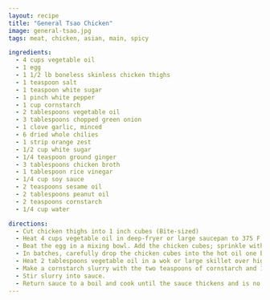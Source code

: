 ```yaml
---
layout: recipe
title: "General Tsao Chicken"
image: general-tsao.jpg
tags: meat, chicken, asian, main, spicy

ingredients:
  - 4 cups vegetable oil
  - 1 egg
  - 1 1/2 lb boneless skinless chicken thighs
  - 1 teaspoon salt
  - 1 teaspoon white sugar
  - 1 pinch white pepper
  - 1 cup cornstarch
  - 2 tablespoons vegetable oil
  - 3 tablespoons chopped green onion
  - 1 clove garlic, minced
  - 6 dried whole chilies
  - 1 strip orange zest
  - 1/2 cup white sugar
  - 1/4 teaspoon ground ginger
  - 3 tablespoons chicken broth
  - 1 tablespoon rice vinegar
  - 1/4 cup soy sauce
  - 2 teaspoons sesame oil
  - 2 tablespoons peanut oil
  - 2 teaspoons cornstarch
  - 1/4 cup water

directions:
  - Cut chicken thighs into 1 inch cubes (Bite-sized)
  - Heat 4 cups vegetable oil in deep-fryer or large saucepan to 375 F (190 C)
  - Beat the egg in a mixing bowl. Add the chicken cubes; sprinkle with salt, 1 teaspoon sugar, and white pepper; mix well. Mix in 1 cup of cornstarch a little bit at a time until the chicken cubes are well coated.
  - In batches, carefully drop the chicken cubes into the hot oil one by one, cooking until they turns golden brown and begin to float, about 3 minutes. Remove the chicken and allow to cool as you fry the next batch. Once all of the chicken has been fried, refry the chicken, starting with the batch that was cooked first. Cook until the chicken turns deep golden brown, about 2 minutes more. Drain on a paper towel-lined plate.
  - Heat 2 tablespoons vegetable oil in a wok or large skillet over high heat. Stir in the green onion, garlic, whole chiles, and orange zest. Cook and stir a minute or two until the garlic has turned golden and the chiles brighten. Add 1/2 cup sugar, the ginger, chicken broth, vinegar, soy sauce, sesame oil, and peanut oil; bring to a boil and cook for 3 minutes.
  - Make a cornstarch slurry with the two teaspoons of cornstarch and 1/4 cup water.
  - Stir slurry into sauce.
  - Return sauce to a boil and cook until the sauce thickens and is no longer cloudy from the cornstarch, about 1 minute. Stir the chicken into the boiling sauce. Reduce heat to low and cook for a few minutes until the chicken absorbs some of the sauce.
---
```

